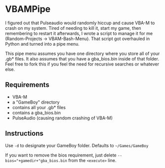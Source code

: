 # VBAMPipe
I figured out that Pulseaudio would randomly hiccup and cause VBA-M to crash on my system. Tired of needing to kill it, start my game, then remembering to restart it afterwards, I wrote a script to manage it for me (Random-Projects -> VBAM-Bash-Menu). That script got overhauled in Python and turned into a pipe menu.

This pipe menu assumes you have one directory where you store all of your .gb* files. It also assumes that you have a gba_bios.bin inside of that folder. Feel free to fork this if you feel the need for recursive searches or whatever else.

## Requirements
* VBA-M
* a "GameBoy" directory
 * contains all your .gb* files
 * contains a gba_bios.bin
* PulseAudio (causing random crashing of VBA-M)

## Instructions
Use `-d` to designate your GameBoy folder. Defaults to `~/Games/GameBoy`

If you want to remove the bios requirement, just delete `--bios="+gamedir+"gba_bios.bin` from the `<execute>` line.
